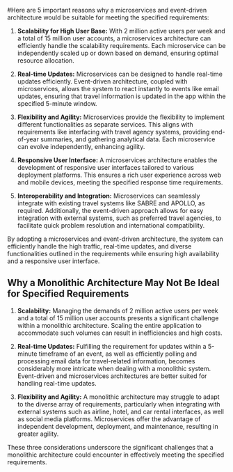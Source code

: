 #Here are 5 important reasons why a microservices and event-driven architecture would be suitable for meeting the specified requirements:

1. **Scalability for High User Base:** With 2 million active users per week and a total of 15 million user accounts, a microservices architecture can efficiently handle the scalability requirements. Each microservice can be independently scaled up or down based on demand, ensuring optimal resource allocation.

2. **Real-time Updates:** Microservices can be designed to handle real-time updates efficiently. Event-driven architecture, coupled with microservices, allows the system to react instantly to events like email updates, ensuring that travel information is updated in the app within the specified 5-minute window.

3. **Flexibility and Agility:** Microservices provide the flexibility to implement different functionalities as separate services. This aligns with requirements like interfacing with travel agency systems, providing end-of-year summaries, and gathering analytical data. Each microservice can evolve independently, enhancing agility.

4. **Responsive User Interface:** A microservices architecture enables the development of responsive user interfaces tailored to various deployment platforms. This ensures a rich user experience across web and mobile devices, meeting the specified response time requirements.

5. **Interoperability and Integration:** Microservices can seamlessly integrate with existing travel systems like SABRE and APOLLO, as required. Additionally, the event-driven approach allows for easy integration with external systems, such as preferred travel agencies, to facilitate quick problem resolution and international compatibility.

By adopting a microservices and event-driven architecture, the system can efficiently handle the high traffic, real-time updates, and diverse functionalities outlined in the requirements while ensuring high availability and a responsive user interface.

## Why a Monolithic Architecture May Not Be Ideal for Specified Requirements

1. **Scalability:** Managing the demands of 2 million active users per week and a total of 15 million user accounts presents a significant challenge within a monolithic architecture. Scaling the entire application to accommodate such volumes can result in inefficiencies and high costs.

2. **Real-time Updates:** Fulfilling the requirement for updates within a 5-minute timeframe of an event, as well as efficiently polling and processing email data for travel-related information, becomes considerably more intricate when dealing with a monolithic system. Event-driven and microservices architectures are better suited for handling real-time updates.

3. **Flexibility and Agility:** A monolithic architecture may struggle to adapt to the diverse array of requirements, particularly when integrating with external systems such as airline, hotel, and car rental interfaces, as well as social media platforms. Microservices offer the advantage of independent development, deployment, and maintenance, resulting in greater agility.

These three considerations underscore the significant challenges that a monolithic architecture could encounter in effectively meeting the specified requirements.


